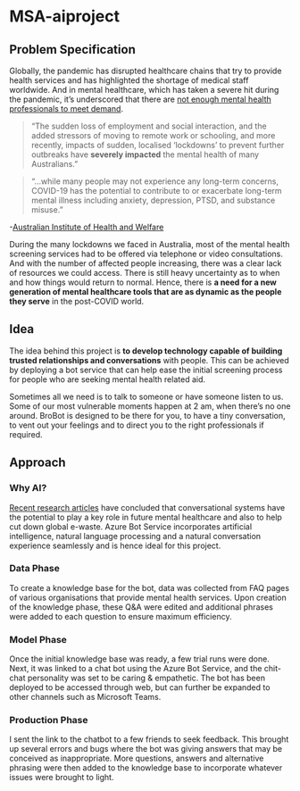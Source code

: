 # MSA-aiproject

## Problem Specification

Globally, the pandemic has disrupted healthcare chains that try to provide health services and has highlighted the shortage of medical staff worldwide. And in mental healthcare, which has taken a severe hit during the pandemic, it’s underscored that there are [not enough mental health professionals to meet demand](https://www.who.int/news/item/05-10-2020-covid-19-disrupting-mental-health-services-in-most-countries-who-survey).

> “The sudden loss of employment and social interaction, and the added stressors of moving to remote work or schooling, and more recently, impacts of sudden, localised ‘lockdowns’ to prevent further outbreaks have **severely impacted** the mental health of many Australians.”

> “...while many people may not experience any long-term concerns, COVID-19 has the potential to contribute to or exacerbate long-term mental illness including anxiety, depression, PTSD, and substance misuse.”
      
-[Australian Institute of Health and Welfare](https://www.aihw.gov.au/reports/mental-health-services/mental-health-services-in-australia/report-contents/mental-health-impact-of-covid-19)

During the many lockdowns we faced in Australia, most of the mental health screening services had to be offered via telephone or video consultations. And with the number of affected people increasing, there was a clear lack of resources we could access. There is still heavy uncertainty as to when and how things would return to normal. Hence, there is **a need for a new generation of mental healthcare tools that are as dynamic as the people they serve** in the post-COVID world.

## Idea

The idea behind this project is **to develop technology capable of building trusted relationships and conversations** with people. This can be achieved by deploying a bot service that can help ease the initial screening process for people who are seeking mental health related aid. 

Sometimes all we need is to talk to someone or have someone listen to us. Some of our most vulnerable moments happen at 2 am, when there’s no one around. BroBot is designed to be there for you, to have a tiny conversation, to vent out your feelings and to direct you to the right professionals if required.

## Approach

### Why AI?
[Recent research articles](https://pursuit.unimelb.edu.au/articles/hey-siri-how-s-my-mental-health) have concluded that conversational systems have the potential to play a key role in future mental healthcare and also to help cut down global e-waste. Azure Bot Service incorporates artificial intelligence, natural language processing and a natural conversation experience seamlessly and is hence ideal for this project.

### Data Phase
To create a knowledge base for the bot, data was collected from FAQ pages of various organisations that provide mental health services. Upon creation of the knowledge phase, these Q&A were edited and additional phrases were added to each question to ensure maximum efficiency.

### Model Phase
Once the initial knowledge base was ready, a few trial runs were done. Next, it was linked to a chat bot using the Azure Bot Service, and the chit-chat personality was set to be caring & empathetic. The bot has been deployed to be accessed through web, but can further be expanded to other channels such as Microsoft Teams.

### Production Phase
I sent the link to the chatbot to a few friends to seek feedback. This brought up several errors and bugs where the bot was giving answers that may be conceived as inappropriate. More questions, answers and alternative phrasing were then added to the knowledge base to incorporate whatever issues were brought to light.

